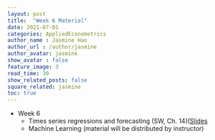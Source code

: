 ```yaml
---
layout: post
title:  "Week 6 Material"
date: 2021-07-01
categories: AppliedEconometrics
author_name : Jasmine Hao
author_url : /author/jasmine
author_avatar: jasmine
show_avatar : false
feature_image: 3
read_time: 30
show_related_posts: false
square_related: jasmine
toc: true
---
```



* Week 6
  * Times series regressions and forecasting (SW, Ch. 14)([Slides](2021/Theory/11_time_series.pdf)
  * Machine Learning (material will be distributed by instructor)
